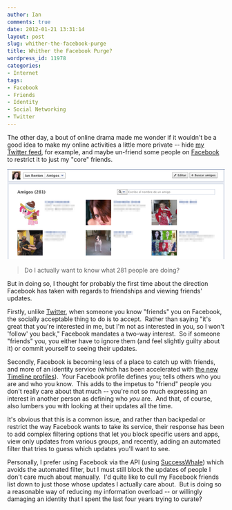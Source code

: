 ```yaml
---
author: Ian
comments: true
date: 2012-01-21 13:31:14
layout: post
slug: whither-the-facebook-purge
title: Whither the Facebook Purge?
wordpress_id: 11978
categories:
- Internet
tags:
- Facebook
- Friends
- Identity
- Social Networking
- Twitter
---
```


The other day, a bout of online drama made me wonder if it wouldn't be a good idea to make my online activities a little more private -- hide [my Twitter feed](http://twitter.com/tsuki_chama), for example, and maybe un-friend some people on [Facebook](http://facebook.com) to restrict it to just my "core" friends.

[![Facebook Friends List](/img/blog/2012/01/facebook-friends.png)](/blog/2012/01/facebook-friends.png)

> Do I actually want to know what 281 people are doing?

But in doing so, I thought for probably the first time about the direction Facebook has taken with regards to friendships and viewing friends' updates.

Firstly, unlike [Twitter](http://twitter.com), when someone you know "friends" you on Facebook, the socially acceptable thing to do is to accept.  Rather than saying "it's great that you're interested in me, but I'm not as interested in you, so I won't 'follow' you back," Facebook mandates a two-way interest.  So if someone "friends" you, you either have to ignore them (and feel slightly guilty about it) or commit yourself to seeing their updates.

Secondly, Facebook is becoming less of a place to catch up with friends, and more of an identity service (which has been accelerated with [the new Timeline profiles](http://www.wired.com/wiredenterprise/2011/12/facebook-timeline-anatomy/)).  Your Facebook profile defines you; tells others who you are and who you know.  This adds to the impetus to "friend" people you don't really care about that much -- you're not so much expressing an interest in another person as defining who _you_ are.  And that, of course, also lumbers you with looking at their updates all the time.

It's obvious that this is a common issue, and rather than backpedal or restrict the way Facebook wants to take its service, their response has been to add complex filtering options that let you block specific users and apps, view only updates from various groups, and recently, adding an automated filter that tries to guess which updates you'll want to see.

Personally, I prefer using Facebook via the API (using [SuccessWhale](https://successwhale.com)) which avoids the automated filter, but I must still block the updates of people I don't care much about manually.  I'd quite like to cull my Facebook friends list down to just those whose updates I actually care about.  But is doing so a reasonable way of reducing my information overload -- or willingly damaging an identity that I spent the last four years trying to curate?
